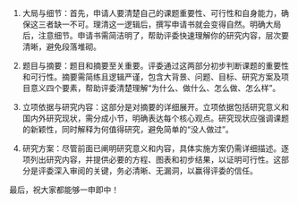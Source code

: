 
1. 大局与细节：首先，申请人要清楚自己的课题重要性、可行性和自身能力，确保这三者缺一不可。理清这一逻辑后，撰写申请书就会变得自然。明确大局后，注意细节。申请书需简洁明了，帮助评委快速理解你的研究内容，层次要清晰，避免段落堆砌。

2. 题目与摘要：题目和摘要至关重要。评委通过这两部分初步判断课题的重要性和可行性。摘要需简练且逻辑严谨，包含大背景、问题、目标、研究方案及项目意义四个要素，帮助评委清楚理解“为什么、做什么、怎么做、怎么样”。

3. 立项依据与研究内容：这部分是对摘要的详细展开。立项依据包括研究意义和国内外研究现状，需分成小节，明确表达每个核心观点。研究现状应强调课题的新颖性，同时解释为何值得研究，避免简单的“没人做过”。

4. 研究方案：尽管前面已阐明研究意义和内容，具体实施方案仍需详细描述。逐项列出研究内容，并提供必要的方程、图表和初步结果，以证明可行性。这部分是评委深入审阅的关键，务必清晰、无漏洞，以赢得评委的信任。

最后，祝大家都能够一申即中！